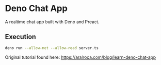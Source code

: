 

# Deno Chat App

A realtime chat app built with Deno and Preact.

## Execution

```bash
deno run --allow-net --allow-read server.ts
```

Original tutorial found here: https://aralroca.com/blog/learn-deno-chat-app
